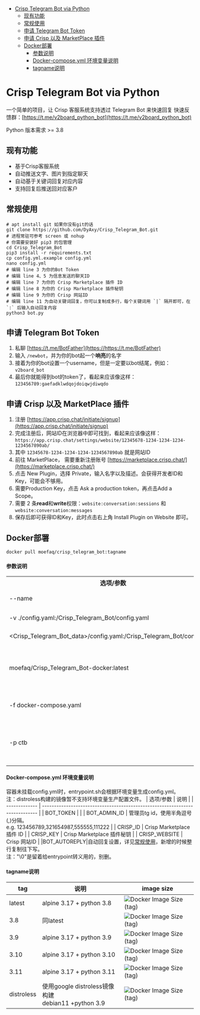 - [Crisp Telegram Bot via Python](#crisp-telegram-bot-via-python)
  - [现有功能](#现有功能)
  - [常规使用](#常规使用)
  - [申请 Telegram Bot Token](#申请-telegram-bot-token)
  - [申请 Crisp 以及 MarketPlace 插件](#申请-crisp-以及-marketplace-插件)
  - [Docker部署](#docker部署)
      - [参数说明](#参数说明)
      - [Docker-compose.yml 环境变量说明](#docker-composeyml-环境变量说明)
      - [tagname说明](#tagname说明)

# Crisp Telegram Bot via Python

一个简单的项目，让 Crisp 客服系统支持透过 Telegram Bot 来快速回复
快速反馈群：[https://t.me/v2board_python_bot](https://t.me/v2board_python_bot)

Python 版本需求 >= 3.8

## 现有功能
- 基于Crisp客服系统
- 自动推送文字、图片到指定聊天
- 自动基于关键词回复对应内容
- 支持回复后推送回对应客户

## 常规使用
```
# apt install git 如果你没有git的话
git clone https://github.com/DyAxy/Crisp_Telegram_Bot.git
# 进程常驻可参考 screen 或 nohup
# 你需要安装好 pip3 的包管理
cd Crisp_Telegram_Bot
pip3 install -r requirements.txt
cp config.yml.example config.yml
nano config.yml
# 编辑 line 3 为你的Bot Token
# 编辑 line 4、5 为信息发送的聊天ID
# 编辑 line 7 为你的 Crisp Marketplace 插件 ID
# 编辑 line 8 为你的 Crisp Marketplace 插件秘钥
# 编辑 line 9 为你的 Crisp 网站ID
# 编辑 line 11 为自动关键词回复，你可以复制成多行，每个关键词用 `|` 隔开即可，在 `:` 后输入自动回复内容
python3 bot.py
```

## 申请 Telegram Bot Token

1. 私聊 [https://t.me/BotFather](https://https://t.me/BotFather)
2. 输入 `/newbot`，并为你的bot起一个**响亮**的名字
3. 接着为你的bot设置一个username，但是一定要以bot结尾，例如：`v2board_bot`
4. 最后你就能得到bot的token了，看起来应该像这样：`123456789:gaefadklwdqojdoiqwjdiwqdo`

## 申请 Crisp 以及 MarketPlace 插件
1. 注册 [https://app.crisp.chat/initiate/signup](https://app.crisp.chat/initiate/signup)
2. 完成注册后，网站ID在浏览器中即可找到，看起来应该像这样：`https://app.crisp.chat/settings/website/12345678-1234-1234-1234-1234567890ab/`
3. 其中 `12345678-1234-1234-1234-1234567890ab` 就是网站ID
4. 前往 MarketPlace， 需要重新注册账号 [https://marketplace.crisp.chat/](https://marketplace.crisp.chat/)
5. 点击 New Plugin，选择 Private，输入名字以及描述。会获得开发者ID和Key，可能会不够用。
6. 需要Production Key，点击 Ask a production token，再点击Add a Scope。
7. 需要 2 条**read**和**write**权限：`website:conversation:sessions` 和 `website:conversation:messages`
8. 保存后即可获得ID和Key，此时点击右上角 Install Plugin on Website 即可。

## Docker部署
    docker pull moefaq/crisp_telegram_bot:tagname
#### 参数说明
<table>
    <tr>
        <th>选项/参数</th>
        <th>说明</th>
    </tr>
    <tr>
        <td>--name </td>
        <td>容器名称设置为: </td>
    </tr>
    <tr>
        <td>-v ./config.yaml:/Crisp_Telegram_Bot/config.yaml</td>
        <td rowspan="2">将配置文件config.yaml挂载至容器中</td>
    </tr>
    <tr>
        <td>&lt;Crisp_Telegram_Bot_data&gt;/config.yaml:/Crisp_Telegram_Bot/config.yaml</td>
    </tr>
    <tr>
        <td>moefaq/Crisp_Telegram_Bot-docker:latest</td>
        <td>指定镜像, latest为镜像tag, 详见<a href="#24-image-tag%E8%AF%B4%E6%98%8E">Image tag说明</a></td>
    </tr>
    <tr>
        <td>-f docker-compose.yaml</td>
        <td>指定compose文件</td>
    </tr>
    <tr>
        <td>-p ctb</td>
        <td>指定project名称, 指定后容器名形如ctb-bot-1</td>
    </tr>
</table>

#### Docker-compose.yml 环境变量说明
容器未挂载config.yml时，entrypoint.sh会根据环境变量生成config.yml。  
注：distroless构建的镜像暂不支持环境变量生产配置文件。
| 选项/参数     | 说明                                                                         |
| ------------- | ---------------------------------------------------------------------------- |
| BOT_TOKEN     |                                                                              |
| BOT_ADMIN_ID  | 管理员tg id，使用半角逗号(,)分隔。<br>e.g. 123456789,321654987,555555,111222   |
| CRISP_ID      | Crisp Marketplace 插件 ID                                                    |
| CRISP_KEY     | Crisp Marketplace 插件秘钥                                                    |
| CRISP_WEBSITE | Crisp 网站ID                                                                 |
|BOT_AUTOREPLY|自动回复设置，详见[常规使用](#常规使用)，新增的时候整行复制往下写。<br>注："\0"是留着给entrypoint转义用的，别删。


#### tagname说明
| tag        | 说明                                                  | image size                                                                                                |
| ---------- | ----------------------------------------------------- | --------------------------------------------------------------------------------------------------------- |
| latest     | alpine 3.17 + python 3.8                              | ![Docker Image Size (tag)](https://img.shields.io/docker/image-size/moefaq/crisp_telegram_bot/latest)     |
| 3.8        | 同latest                                              | ![Docker Image Size (tag)](https://img.shields.io/docker/image-size/moefaq/crisp_telegram_bot/py3.8)      |
| 3.9        | alpine 3.17 + python 3.9                              | ![Docker Image Size (tag)](https://img.shields.io/docker/image-size/moefaq/crisp_telegram_bot/py3.9)      |
| 3.10       | alpine 3.17 + python 3.10                             | ![Docker Image Size (tag)](https://img.shields.io/docker/image-size/moefaq/crisp_telegram_bot/py3.10)     |
| 3.11       | alpine 3.17 + python 3.11                             | ![Docker Image Size (tag)](https://img.shields.io/docker/image-size/moefaq/crisp_telegram_bot/py3.11)     |
| distroless | 使用google distroless镜像构建<br>debian11 +python 3.9 | ![Docker Image Size (tag)](https://img.shields.io/docker/image-size/moefaq/crisp_telegram_bot/distroless) |